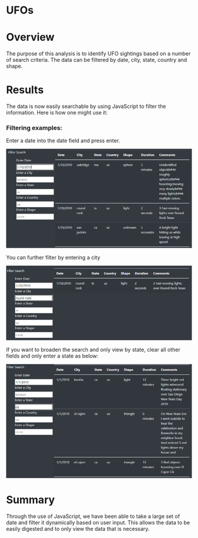 # UFOs
 
# Overview

The purpose of this analysis is to identify UFO sightings based on a number of search criteria. The data can be filtered by date, city, state, country and shape.

# Results

The data is now easily searchable by using JavaScript to filter the information. Here is how one might use it:

### Filtering examples:

Enter a date into the date field and press enter.

![Seach Ex 1](Resources/SearchEx1.PNG)

You can further filter by entering a city

![Seach Ex 1](Resources/SearchEx2.PNG)

If you want to broaden the search and only view by state, clear all other fields and only enter a state as below:

![Seach Ex 1](Resources/SearchEx3.PNG)

# Summary

Through the use of JavaScript, we have been able to take a large set of date and filter it dynamically based on user input. This allows the data to be easily digested and to only view the data that is necessary.
